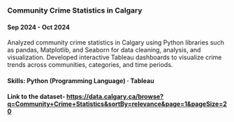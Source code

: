 
### Community Crime Statistics in Calgary

#### Sep 2024 - Oct 2024

Analyzed community crime statistics in Calgary using Python libraries such as pandas, Matplotlib, and Seaborn for data cleaning, analysis, and visualization. Developed interactive Tableau dashboards to visualize crime trends across communities, categories, and time periods.

#### Skills: Python (Programming Language) · Tableau

#### Link to the dataset- https://data.calgary.ca/browse?q=Community+Crime+Statistics&sortBy=relevance&page=1&pageSize=20
